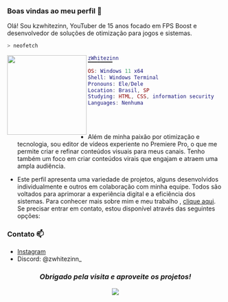 ### Boas vindas ao meu perfil 🚀

Olá! Sou kzwhitezinn, YouTuber de 15 anos focado em FPS Boost e desenvolvedor de soluções de otimização para jogos e sistemas.

```zsh
> neofetch
```

<a href="#"><img align="left" src="https://preview.redd.it/8824ub10drz71.jpg?width=640&crop=smart&auto=webp&s=175483655af061a3da7daf60f66da3a378d7ff5c" width="185"/> 


```lua
zWhitezinn
▔▔▔▔▔▔▔▔
OS: Windows 11 x64
Shell: Windows Terminal
Pronouns: Ele/Dele
Location: Brasil, SP
Studying: HTML, CSS, information security
Languages: Nenhuma
```

<br><br>

- Além de minha paixão por otimização e tecnologia, sou editor de vídeos experiente no Premiere Pro, o que me permite criar e refinar conteúdos visuais para meus canais. Tenho também um foco em criar conteúdos virais que engajam e atraem uma ampla audiência.

- Este perfil apresenta uma variedade de projetos, alguns desenvolvidos individualmente e outros em colaboração com minha equipe. Todos são voltados para aprimorar a experiência digital e a eficiência dos sistemas. Para conhecer mais sobre mim e meu trabalho , [clique aqui](https://linktr.ee/zWhitezinn).
Se precisar entrar em contato, estou disponível através das seguintes opções:

### Contato 📫

- [Instagram](https://www.instagram.com/kzwhitezinn/)
- Discord: @zwhitezinn_

<h3 align="center"><i>Obrigado pela visita e aproveite os projetos!</i></h3>
<p align="center">
<img src="https://www.ultraimagehub.com/wallpapers/tr:flp-false,gx-0.5,gy-0.2,q-75,rh-3264,rw-5824,th-1080,tw-1920/1273893683116376065.jpeg"/>
</p>


